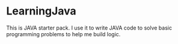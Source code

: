 # LearningJava

This is JAVA starter pack. I use it to write JAVA code to solve basic programming problems to help me build logic.
